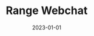 ---
date: '2023-01-01'
title: 'Range Webchat'
github: ''
external: 'https://www.digitalrange.com/'
tech:
  - React.js
  - Nest.js
  - MySQL
company: 'Koderlabs'
showInProjects: false
---